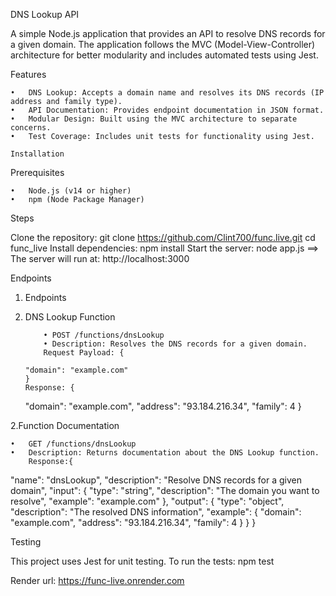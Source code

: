 DNS Lookup API

A simple Node.js application that provides an API to resolve DNS records for a given domain. The application follows the MVC (Model-View-Controller) architecture for better modularity and includes automated tests using Jest.

Features

    •	DNS Lookup: Accepts a domain name and resolves its DNS records (IP address and family type).
    •	API Documentation: Provides endpoint documentation in JSON format.
    •	Modular Design: Built using the MVC architecture to separate concerns.
    •	Test Coverage: Includes unit tests for functionality using Jest.

    Installation

Prerequisites

    •	Node.js (v14 or higher)
    •	npm (Node Package Manager)

Steps

Clone the repository: git clone <https://github.com/Clint700/func.live.git>
cd func_live
Install dependencies: npm install
Start the server: node app.js ==> The server will run at: http://localhost:3000

Endpoints

1.  Endpoints

1.  DNS Lookup Function

            • POST /functions/dnsLookup
            • Description: Resolves the DNS records for a given domain.
            Request Payload: {

        "domain": "example.com"
        }
        Response: {

    "domain": "example.com",
    "address": "93.184.216.34",
    "family": 4
    }

2.Function Documentation

    •	GET /functions/dnsLookup
    •	Description: Returns documentation about the DNS Lookup function.
        Response:{

"name": "dnsLookup",
"description": "Resolve DNS records for a given domain",
"input": {
"type": "string",
"description": "The domain you want to resolve",
"example": "example.com"
},
"output": {
"type": "object",
"description": "The resolved DNS information",
"example": {
"domain": "example.com",
"address": "93.184.216.34",
"family": 4
}
}
}

Testing

This project uses Jest for unit testing. To run the tests: npm test

Render url: <https://func-live.onrender.com>
